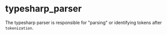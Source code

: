 # typesharp_parser

The typesharp parser is responsible for "parsing" or identifying tokens after `tokenization`.
